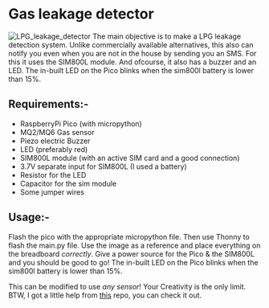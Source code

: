 # Gas leakage detector
![LPG_leakage_detector](https://user-images.githubusercontent.com/90843436/144955554-7dcb39de-eef8-4450-bc04-00cebb9e09de.png)
  The main objective is to make a LPG leakage detection system. Unlike commercially available alternatives, this also can notify you even when you are not in the house by sending you an SMS. For this it uses the SIM800L module. And ofcourse, it also has a buzzer and an LED.  The in-built LED on the Pico blinks when the sim800l battery is lower than 15%.

## Requirements:-
  * RaspberryPi Pico (with micropython)
  * MQ2/MQ6 Gas sensor
  * Piezo electric Buzzer
  * LED (preferably red)
  * SIM800L module (with an active SIM card and a good connection)
  * 3.7V separate input for SIM800L (I used a battery)
  * Resistor for the LED
  * Capacitor for the sim module
  * Some jumper wires

## Usage:-
  Flash the pico with the appropriate micropython file. Then use Thonny to flash the main.py file. Use the image as a reference and place everything on the breadboard _correctly_. Give a power source for the Pico & the SIM800L and you should be good to go! The in-built LED on the Pico blinks when the sim800l battery is lower than 15%.
  
This can be modified to use _any sensor_! Your Creativity is the only limit.
BTW, I got a little help from [this](https://github.com/ahmadlogs/rpi-pico-upy) repo, you can check it out.
